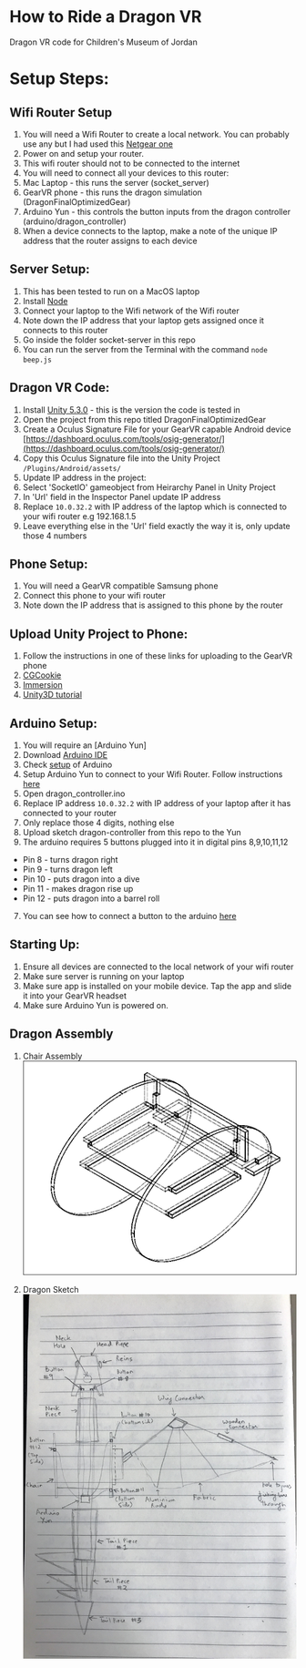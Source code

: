 # How to Ride a Dragon VR
Dragon VR code for Children's Museum of Jordan

# Setup Steps:

## Wifi Router Setup
1. You will need a Wifi Router to create a local network. You can probably use any but I had used this [Netgear one](https://www.netgear.com/home/products/networking/wifi-routers/R7000.aspx)
2. Power on and setup your router.
3. This wifi router should not to be connected to the internet
4. You will need to connect all your devices to this router:
  1. Mac Laptop - this runs the server (socket_server)
  2. GearVR phone - this runs the dragon simulation (DragonFinalOptimizedGear)
  3. Arduino Yun - this controls the button inputs from the dragon controller (arduino/dragon_controller)
5. When a device connects to the laptop, make a note of the unique IP address that the router assigns to each device

## Server Setup:
1. This has been tested to run on a MacOS laptop
2. Install [Node](https://nodejs.org/en/download/)
3. Connect your laptop to the Wifi network of the Wifi router
4. Note down the IP address that your laptop gets assigned once it connects to this router
3. Go inside the folder socket-server in this repo
4. You can run the server from the Terminal with the command `node beep.js`

## Dragon VR Code:
1. Install [Unity 5.3.0](https://unity3d.com/get-unity/download/archive) - this is the version the code is tested in
2. Open the project from this repo titled DragonFinalOptimizedGear
3. Create a Oculus Signature File for your GearVR capable Android device [https://dashboard.oculus.com/tools/osig-generator/](https://dashboard.oculus.com/tools/osig-generator/)
4. Copy this Oculus Signature file into the Unity Project `/Plugins/Android/assets/`
5. Update IP address in the project:
  1. Select 'SocketIO' gameobject from Heirarchy Panel in Unity Project
  2. In 'Url' field in the Inspector Panel update IP address
  3. Replace `10.0.32.2` with IP address of the laptop which is connected to your wifi router e.g 192.168.1.5
  4. Leave everything else in the 'Url' field exactly the way it is, only update those 4 numbers

## Phone Setup:
1. You will need a GearVR compatible Samsung phone
2. Connect this phone to your wifi router
3. Note down the IP address that is assigned to this phone by the router

## Upload Unity Project to Phone:
1. Follow the instructions in one of these links for uploading to the GearVR phone
  1. [CGCookie](https://cgcookie.com/articles/quick-start-guide-gear-vr-unity)
  2. [Immersion](https://medium.com/immersion-for-the-win/how-to-set-up-unity-for-gear-vr-development-81615792725d)
  3. [Unity3D tutorial](https://unity3d.com/learn/tutorials/topics/virtual-reality/deploying-your-vr-project)

## Arduino Setup:
1. You will require an [Arduino Yun]
2. Download [Arduino IDE](https://www.arduino.cc/en/Main/Software)
3. Check [setup](https://www.arduino.cc/en/Guide/ArduinoYun#toc1) of Arduino 
4. Setup Arduino Yun to connect to your Wifi Router. Follow instructions [here](https://www.arduino.cc/en/Guide/ArduinoYun#toc16)
5. Open dragon_controller.ino
  1. Replace IP address `10.0.32.2` with IP address of your laptop after it has connected to your router
  2. Only replace those 4 digits, nothing else
5. Upload sketch dragon-controller from this repo to the Yun
6. The arduino requires 5 buttons plugged into it in digital pins 8,9,10,11,12
  * Pin 8 - turns dragon right
  * Pin 9 - turns dragon left
  * Pin 10 - puts dragon into a dive
  * Pin 11 - makes dragon rise up
  * Pin 12 - puts dragon into a barrel roll
7. You can see how to connect a button to the arduino [here](https://www.arduino.cc/en/Tutorial/Button)

## Starting Up:
1. Ensure all devices are connected to the local network of your wifi router
2. Make sure server is running on your laptop
3. Make sure app is installed on your mobile device. Tap the app and slide it into your GearVR headset
4. Make sure Arduino Yun is powered on.

## Dragon Assembly

1. Chair Assembly
![Chair Wireframe](screenshots/chair-wireframe.jpg "assembling the chair of the dragon")

2. Dragon Sketch
![Dragon](screenshots/sketch.jpg "description of dragon parts")

  

